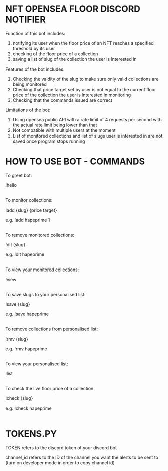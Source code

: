 # NFT OPENSEA FLOOR DISCORD NOTIFIER

Function of this bot includes:
1. notifying its user when the floor price of an NFT reaches a specified threshold by its user 
2. checking of the floor price of a collection
3. saving a list of slug of the collection the user is interested in

Features of the bot includes:
1. Checking the vaidity of the slug to make sure only valid collections are being monitored
2. Checking that price target set by user is not equal to the current floor price of the collection the user is interested in monitoring
3. Checking that the commands issued are correct

Limitations of the bot:
1. Using opensea public API with a rate limit of 4 requests per second with the actual rate limit being lower than that
2. Not compatible with multiple users at the moment
3. List of monitored collections and list of slugs user is interested in are not saved once program stops running

# HOW TO USE BOT - COMMANDS

To greet bot:

!hello <br /> <br />


To monitor collections:

!add {slug} {price target}

e.g. !add hapeprime 1 <br /> <br />


To remove monitored collections:

!dlt (slug}

e.g. !dlt hapeprime <br /> <br />


To view your monitored collections:

!view <br /> <br />


To save slugs to your personalised list:

!save {slug}

e.g. !save hapeprime <br /> <br />


To remove collections from personalised list:

!rmv (slug}

e.g. !rmv hapeprime <br /> <br />


To view your personalised list:

!list <br /> <br />


To check the live floor price of a collection:

!check {slug}

e.g. !check hapeprime  <br /> <br />

# TOKENS.PY

TOKEN refers to the discord token of your discord bot 

channel_id refers to the ID of the channel you want the alerts to be sent to (turn on developer mode in order to copy channel id)
